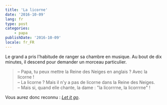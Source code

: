 ```yaml
---
title: 'La licorne'
date: '2016-10-09'
lang: fr
type: post
categories:
    - papa
publishDate: '2016-10-09'
locale: fr_FR
---
```


Le grand a pris l'habitude de ranger sa chambre en musique. Au bout de dix minutes, il descend pour demander un morceau particulier.

<!-- more -->

> – Papa, tu peux mettre la Reine des Neiges en anglais ? Avec la licorne !  
> – La licorne ? Mais il n'y a pas de licorne dans la Reine des Neiges.  
> – Mais si, quand elle chante, la dame : "la licorrrne, la licorrrne" !

Vous aurez donc reconnu : <a href="https://youtu.be/L0MK7qz13bU?t=1m51s" title="Vidéo youtube de Let It Go, le titre phare de La Reine des Neiges"><em lang="en">Let it go</em></a>.